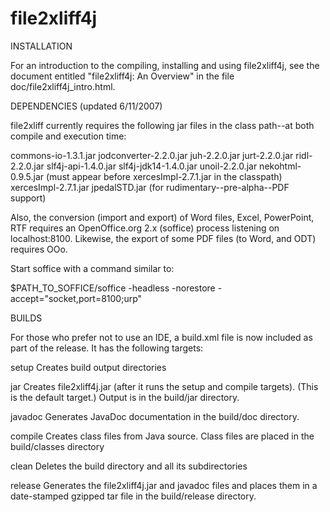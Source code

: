 file2xliff4j
============

INSTALLATION

For an introduction to the compiling, installing and using
file2xliff4j, see the document entitled "file2xliff4j: An Overview" in
the file doc/file2xliff4j_intro.html.


DEPENDENCIES (updated 6/11/2007)

file2xliff currently requires the following jar files in the class
path--at both compile and execution time:

commons-io-1.3.1.jar
jodconverter-2.2.0.jar
juh-2.2.0.jar 
jurt-2.2.0.jar 
ridl-2.2.0.jar 
slf4j-api-1.4.0.jar 
slf4j-jdk14-1.4.0.jar 
unoil-2.2.0.jar
nekohtml-0.9.5.jar (must appear before xercesImpl-2.7.1.jar in the classpath)
xercesImpl-2.7.1.jar
jpedalSTD.jar (for rudimentary--pre-alpha--PDF support)

Also, the conversion (import and export) of Word files, Excel,
PowerPoint, RTF requires an OpenOffice.org 2.x (soffice) process
listening on localhost:8100. Likewise, the export of some PDF files
(to Word, and ODT) requires OOo.

Start soffice with a command similar to:

$PATH_TO_SOFFICE/soffice -headless -norestore -accept="socket,port=8100;urp"


BUILDS

For those who prefer not to use an IDE, a build.xml file is now
included as part of the release. It has the following targets:

  setup    Creates build output directories

  jar      Creates file2xliff4j.jar (after it runs the
           setup and compile targets). (This is the
           default target.)  Output is in the build/jar
           directory.

  javadoc  Generates JavaDoc documentation in the build/doc
           directory.

  compile  Creates class files from Java source. Class files
           are placed in the build/classes directory

  clean    Deletes the build directory and all its
           subdirectories

  release  Generates the file2xliff4j.jar and javadoc
           files and places them in a date-stamped
           gzipped tar file in the build/release
           directory. 


